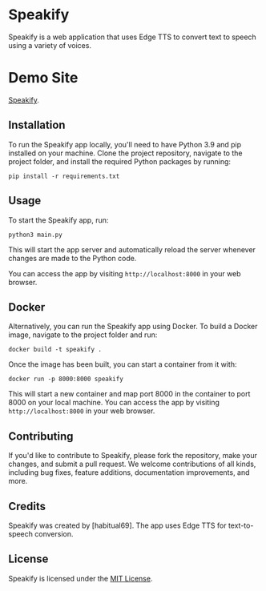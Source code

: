 # Speakify

Speakify is a web application that uses Edge TTS to convert text to speech using a variety of voices.

# Demo Site
[Speakify](https://speakify-two.vercel.app/).

## Installation

To run the Speakify app locally, you'll need to have Python 3.9 and pip installed on your machine. Clone the project repository, navigate to the project folder, and install the required Python packages by running:

```
pip install -r requirements.txt
```

## Usage

To start the Speakify app, run:

```
python3 main.py
```

This will start the app server and automatically reload the server whenever changes are made to the Python code.

You can access the app by visiting `http://localhost:8000` in your web browser.

## Docker

Alternatively, you can run the Speakify app using Docker. To build a Docker image, navigate to the project folder and run:

```
docker build -t speakify .
```

Once the image has been built, you can start a container from it with:

```
docker run -p 8000:8000 speakify
```

This will start a new container and map port 8000 in the container to port 8000 on your local machine. You can access the app by visiting `http://localhost:8000` in your web browser.

## Contributing

If you'd like to contribute to Speakify, please fork the repository, make your changes, and submit a pull request. We welcome contributions of all kinds, including bug fixes, feature additions, documentation improvements, and more.

## Credits

Speakify was created by [habitual69]. The app uses Edge TTS for text-to-speech conversion.

## License

Speakify is licensed under the [MIT License](https://github.com/your-username/speakify/blob/main/LICENSE).
